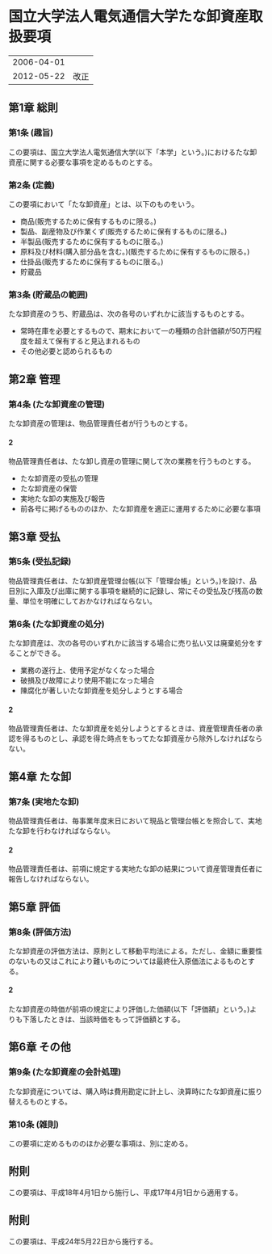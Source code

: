 # 国立大学法人電気通信大学たな卸資産取扱要項

|||
|-|-|
|2006-04-01||
|2012-05-22|改正|

## 第1章 総則

### 第1条 (趣旨)
この要項は、国立大学法人電気通信大学(以下「本学」という。)におけるたな卸資産に関する必要な事項を定めるものとする。

### 第2条 (定義)
この要項において「たな卸資産」とは、以下のものをいう。
- 商品(販売するために保有するものに限る。)
- 製品、副産物及び作業くず(販売するために保有するものに限る。)
- 半製品(販売するために保有するものに限る。)
- 原料及び材料(購入部分品を含む。)(販売するために保有するものに限る。)
- 仕掛品(販売するために保有するものに限る。)
- 貯蔵品

### 第3条 (貯蔵品の範囲)
たな卸資産のうち、貯蔵品は、次の各号のいずれかに該当するものとする。
- 常時在庫を必要とするもので、期末において一の種類の合計価額が50万円程度を超えて保有すると見込まれるもの
- その他必要と認められるもの

## 第2章 管理

### 第4条 (たな卸資産の管理)
たな卸資産の管理は、物品管理責任者が行うものとする。

#### 2
物品管理責任者は、たな卸し資産の管理に関して次の業務を行うものとする。
- たな卸資産の受払の管理
- たな卸資産の保管
- 実地たな卸の実施及び報告
- 前各号に掲げるもののほか、たな卸資産を適正に運用するために必要な事項

## 第3章 受払

### 第5条 (受払記録)
物品管理責任者は、たな卸資産管理台帳(以下「管理台帳」という。)を設け、品目別に入庫及び出庫に関する事項を継続的に記録し、常にその受払及び残高の数量、単位を明確にしておかなければならない。

### 第6条 (たな卸資産の処分)
たな卸資産は、次の各号のいずれかに該当する場合に売り払い又は廃棄処分をすることができる。
- 業務の遂行上、使用予定がなくなった場合
- 破損及び故障により使用不能になった場合
- 陳腐化が著しいたな卸資産を処分しようとする場合

#### 2
物品管理責任者は、たな卸資産を処分しようとするときは、資産管理責任者の承認を得るものとし、承認を得た時点をもってたな卸資産から除外しなければならない。

## 第4章 たな卸

### 第7条 (実地たな卸)
物品管理責任者は、毎事業年度末日において現品と管理台帳とを照合して、実地たな卸を行わなければならない。

#### 2
物品管理責任者は、前項に規定する実地たな卸の結果について資産管理責任者に報告しなければならない。

## 第5章 評価

### 第8条 (評価方法)
たな卸資産の評価方法は、原則として移動平均法による。ただし、金額に重要性のないもの又はこれにより難いものについては最終仕入原価法によるものとする。

#### 2
たな卸資産の時価が前項の規定により評価した価額(以下「評価額」という。)よりも下落したときは、当該時価をもって評価額とする。

## 第6章 その他

### 第9条 (たな卸資産の会計処理)
たな卸資産については、購入時は費用勘定に計上し、決算時にたな卸資産に振り替えるものとする。

### 第10条 (雑則)
この要項に定めるもののほか必要な事項は、別に定める。

## 附則
この要項は、平成18年4月1日から施行し、平成17年4月1日から適用する。

## 附則
この要項は、平成24年5月22日から施行する。
